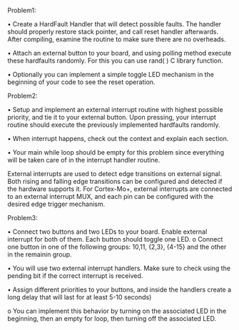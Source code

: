 Problem1:

• Create a HardFault Handler that will detect possible faults. The handler should properly restore stack pointer, and call reset handler afterwards. After compiling, examine the routine to make sure there are no overheads. 

• Attach an external button to your board, and using polling method execute these hardfaults randomly. For this you can use rand( ) C library function. 

• Optionally you can implement a simple toggle LED mechanism in the beginning of your code to see the reset operation. 

Problem2:

• Setup and implement an external interrupt routine with highest possible priority, and tie it to your external button. Upon pressing, your interrupt routine should execute the previously implemented hardfaults randomly. 

• When interrupt happens, check out the context and explain each section. 

• Your main while loop should be empty for this problem since everything will be taken care of in the interrupt handler routine. 

External interrupts are used to detect edge transitions on external signal. Both rising and falling edge transitions can be configured and detected if the hardware supports it. For Cortex-Mo+, external interrupts are connected to an external interrupt MUX, and each pin can be configured with the desired edge trigger mechanism. 

Problem3:

• Connect two buttons and two LEDs to your board. Enable external interrupt for both of them. Each button should toggle one LED. o Connect one button in one of the following groups: 10,11, {2,3}, {4-15} and the other in the remainin group. 

• You will use two external interrupt handlers. Make sure to check using the pending bit if the correct interrupt is received. 

• Assign different priorities to your buttons, and inside the handlers create a long delay that will last for at least 5-10 seconds)

o You can implement this behavior by turning on the associated LED in the beginning, then an empty for loop, then turning off the associated LED. 
